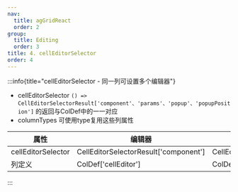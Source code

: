 ```yaml
---
nav:
  title: agGridReact
  order: 2
group:
  title: Editing
  order: 3
title: 4. cellEditorSelector
order: 4
---
```


:::info{title="cellEditorSelector - 同一列可设置多个编辑器"}

- cellEditorSelector `() => CellEditorSelectorResult['component'、'params'、'popup'、'popupPosition']` 的返回与ColDef中的一一对应
- columnTypes 可使用type复用这些列属性

| 属性 | 编辑器 | 编辑器参数 | 是否以弹窗形式展示编辑器 | 设置弹出单元格编辑器的位置 |
| --- | --- | --- | --- | --- |
| cellEditorSelector |CellEditorSelectorResult['component'] | CellEditorSelectorResult['params'] | CellEditorSelectorResult['popup'] | CellEditorSelectorResult['popupPosition'] |
| 列定义 |ColDef['cellEditor'] | ColDef['cellEditorParams'] | ColDef['cellEditorPopup'] | ColDef['cellEditorPopupPosition'] |

:::

<code src="./index.tsx"></code>
